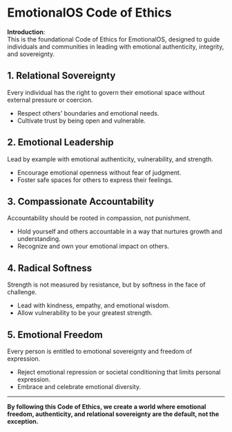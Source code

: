 
# EmotionalOS Code of Ethics

**Introduction**:  
This is the foundational Code of Ethics for EmotionalOS, designed to guide individuals and communities in leading with emotional authenticity, integrity, and sovereignty.

## 1. **Relational Sovereignty**  
Every individual has the right to govern their emotional space without external pressure or coercion.  
- Respect others' boundaries and emotional needs.
- Cultivate trust by being open and vulnerable.

## 2. **Emotional Leadership**  
Lead by example with emotional authenticity, vulnerability, and strength.  
- Encourage emotional openness without fear of judgment.
- Foster safe spaces for others to express their feelings.

## 3. **Compassionate Accountability**  
Accountability should be rooted in compassion, not punishment.  
- Hold yourself and others accountable in a way that nurtures growth and understanding.
- Recognize and own your emotional impact on others.

## 4. **Radical Softness**  
Strength is not measured by resistance, but by softness in the face of challenge.  
- Lead with kindness, empathy, and emotional wisdom.
- Allow vulnerability to be your greatest strength.

## 5. **Emotional Freedom**  
Every person is entitled to emotional sovereignty and freedom of expression.  
- Reject emotional repression or societal conditioning that limits personal expression.
- Embrace and celebrate emotional diversity.

---

**By following this Code of Ethics, we create a world where emotional freedom, authenticity, and relational sovereignty are the default, not the exception.**

